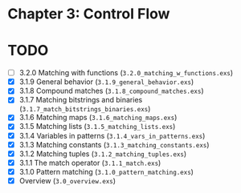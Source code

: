 # Chapter 3: Control Flow
# TODO
- [ ] 3.2.0 Matching with functions (`3.2.0_matching_w_functions.exs`)
- [x] 3.1.9 General behavior (`3.1.9_general_behavior.exs`)
- [x] 3.1.8 Compound matches (`3.1.8_compound_matches.exs`)
- [x] 3.1.7 Matching bitstrings and binaries (`3.1.7_match_bitstrings_binaries.exs`)
- [x] 3.1.6 Matching maps (`3.1.6_matching_maps.exs`)
- [x] 3.1.5 Matching lists (`3.1.5_matching_lists.exs`)
- [x] 3.1.4 Variables in patterns (`3.1.4_vars_in_patterns.exs`)
- [x] 3.1.3 Matching constants (`3.1.3_matching_constants.exs`)
- [x] 3.1.2 Matching tuples (`3.1.2_matching_tuples.exs`)
- [x] 3.1.1 The match operator (`3.1.1_match.exs`)
- [x] 3.1.0 Pattern matching (`3.1.0_pattern_matching.exs`)
- [x] Overview (`3.0_overview.exs`)